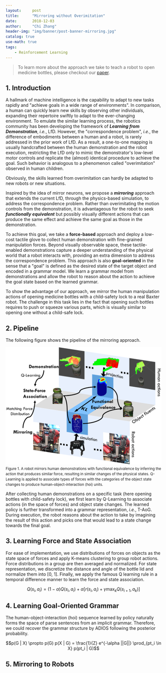```yaml
---
layout:     post
title:      "Mirroring without Overimitation"
date:       2018-12-03
author:     "Chi Zhang"
header-img: "img/banner/post-banner-mirroring.jpg"
catalog: true
use-math: true
tags: 
    - Reinforcement Learning
---
```


> To learn more about the approach we take to teach a robot to open medicine bottles, please checkout our [paper](./attach/aaai19liu.pdf).

## 1. Introduction

A hallmark of machine intelligence is the capability to adapt to new tasks rapidly and "achieve goals in a wide range of environments". In comparison, a human can quickly learn new skills by observing other individuals, expanding their repertoire swiftly to adapt to the ever-changing environment. To emulate the similar learning process, the robotics community has been developing the framework of ***Learning from Demonstration***, *i.e.*, LfD. However, the "correspondence problem", *i.e.*, the difference of embodiments between a human and a robot, is rarely addressed in the prior work of LfD. As a result, a one-to-one mapping is usually handcrafted between the human demonstration and the robot execution, restricting the LfD only to mimic the demonstrator's low-level motor controls and replicate the (almost) identical procedure to achieve the goal. Such behavior is analogous to a phenomenon called "overimitation" observed in human children. 

Obviously, the skills learned from overimitation can hardly be adapted to new robots or new situations.

Inspired by the idea of mirror neurons, we propose a ***mirroring*** approach that extends the current LfD, through the physics-based simulation, to address the correspondence problem. Rather than overimitating the motion controls from the demonstration, it is advantageous for the robot to seek ***functionally equivalent*** but possibly visually different actions that can produce the same effect and achieve the same goal as those in the demonstration.

To achieve this goal, we take a **force-based** approach and deploy a low-cost tactile glove to collect human demonstration with fine-grained manipulation forces. Beyond visually observable space, these tactile-enabled demonstrations capture a deeper understanding of the physical world that a robot interacts with, providing an extra dimension to address the correspondence problem. This approach is also **goal-oriented** in the sense that a "goal" is defined as the desired state of the target object and encoded in a grammar model. We learn a grammar model from demonstrations and allow the robot to reason about the action to achieve the goal state based on the learned grammar.

To show the advantage of our approach, we mirror the human manipulation actions of opening medicine bottles with a child-safety lock to a real Baxter robot. The challenge in this task lies in the fact that opening such bottles requires to push or squeeze various parts, which is visually similar to opening one without a child-safe lock.

## 2. Pipeline

The following figure shows the pipeline of the mirroring approach.

![pipeline](/img/in-post/mirroring/system_diagram.png)
<small class="img-hint">Figure 1. A robot mirrors human demonstrations with functional equivalence by inferring the action that produces similar force, resulting in similar changes of the physical states. Q-Learning is applied to associate types of forces with the categories of the object state changes to produce human-object-interaction (hoi) units.</small>

After collecting human demonstrations on a specific task (here opening bottles with child-safety lock), we first learn by Q-Learning to associate actions (in the space of forces) and object state changes. The learned policy is further transformed into a grammar representation, *i.e.*, T-AoG. During execution, the robot reasons about the action to take by imagining the result of this action and picks one that would lead to a state change towards the final goal.

## 3. Learning Force and State Association

For ease of implementation, we use distributions of forces on objects as the state space of forces and apply K-means clustering to group robot actions. Force distributions in a group are then averaged and normalized. For state representation, we discretize the distance and angle of the bottle lid and normalize them into [0, 1]. Finally, we apply the famous Q learning rule in a temporal difference manner to learn the force and state association.

$$Q(s_i, a_i) = (1 - \alpha) Q(s_i, a_i) + \alpha [r(s_i, a_i) + \gamma \max_k Q(s_{i + 1}, a_k)]$$

## 4. Learning Goal-Oriented Grammar

The human-object-interaction (hoi) sequence learned by policy naturally forms the space of parse sentences from an implicit grammar. Therefore, we could recover the grammar structure by ADIOS following the posterior probability.

$$p(G | X) \propto p(G) p(X | G) = \frac{1}{Z} e^{-\alpha ||G||} \prod_{pt_i \in X} p(pt_i | G)$$

## 5. Mirroring to Robots


